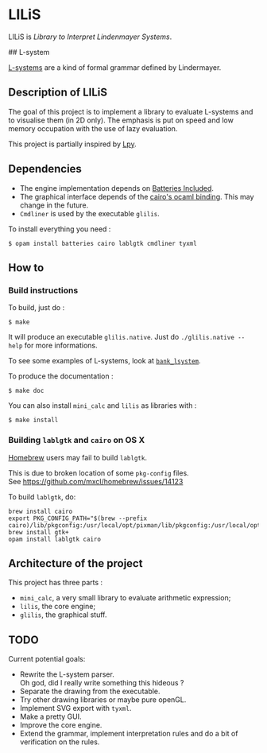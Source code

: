 # LILiS

LILiS is *Library to Interpret Lindenmayer Systems*.

## L-system

[L-systems](http://en.wikipedia.org/wiki/L-system) are a kind of formal grammar defined by Lindermayer.


## Description of LILiS

The goal of this project is to implement a library to evaluate L-systems and to visualise them (in 2D only).
The emphasis is put on speed and low memory occupation with the use of lazy evaluation.

This project is partially inspired by [Lpy](http://openalea.gforge.inria.fr/dokuwiki/doku.php?id=packages:vplants:lpy:main).

## Dependencies

- The engine implementation depends on [Batteries Included](https://github.com/ocaml-batteries-team/batteries-included).
- The graphical interface depends of the [cairo's ocaml binding](https://forge.ocamlcore.org/projects/cairo/).
  This may change in the future.
- `Cmdliner` is used by the executable `glilis`.

To install everything you need :

	$ opam install batteries cairo lablgtk cmdliner tyxml

## How to

### Build instructions

To build, just do :

	$ make

It will produce an executable `glilis.native`. Just do `./glilis.native --help` for more informations.

To see some examples of L-systems, look at [`bank_lsystem`](bank_lsystem).

To produce the documentation :

	$ make doc

You can also install `mini_calc` and `lilis` as libraries with :

	$ make install

### Building `lablgtk` and `cairo` on OS X

[Homebrew](http://mxcl.github.io/homebrew/) users may fail to build `lablgtk`.

This is due to broken location of some `pkg-config` files.  
See <https://github.com/mxcl/homebrew/issues/14123>

To build `lablgtk`, do:

	brew install cairo
	export PKG_CONFIG_PATH="$(brew --prefix cairo)/lib/pkgconfig:/usr/local/opt/pixman/lib/pkgconfig:/usr/local/opt/fontconfig/lib/pkgconfig:/usr/local/opt/freetype/lib/pkgconfig:/usr/local/opt/libpng/lib/pkgconfig:/usr/X11/lib/pkgconfig"
	brew install gtk+
	opam install lablgtk cairo

## Architecture of the project

This project has three parts :
- `mini_calc`, a very small library to evaluate arithmetic expression;
- `lilis`, the core engine;
- `glilis`, the graphical stuff.

## TODO

Current potential goals:

- Rewrite the L-system parser.  
  Oh god, did I really write something this hideous ?
- Separate the drawing from the executable.
- Try other drawing libraries or maybe pure openGL.
- Implement SVG export with `tyxml`.
- Make a pretty GUI.
- Improve the core engine.
- Extend the grammar, implement interpretation rules and do a bit of verification on the rules.
